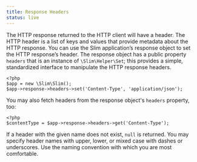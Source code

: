 ```yaml
---
title: Response Headers
status: live
---
```



The HTTP response returned to the HTTP client will have a header. The HTTP header is a list of keys and values that
provide metadata about the HTTP response. You can use the Slim application’s response object to set the HTTP
response’s header. The response object has a public property `headers` that is an instance of `\Slim\Helper\Set`;
this provides a simple, standardized interface to manipulate the HTTP response headers.

    <?php
    $app = new \Slim\Slim();
    $app->response->headers->set('Content-Type', 'application/json');

You may also fetch headers from the response object's `headers` property, too:

    <?php
    $contentType = $app->response->headers->get('Content-Type');

If a header with the given name does not exist, `null` is returned. You may specify header names with upper, lower,
or mixed case with dashes or underscores. Use the naming convention with which you are most comfortable.

